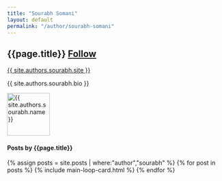 ```yaml
---
title: "Sourabh Somani"
layout: default
permalink: "/author/sourabh-somani"
---
```

<div class="container">
<div class="row justify-content-center">
    <div class="col-md-8">        
        <div class="row align-items-center mb-5">
            <div class="col-md-9">
                <h2 class="font-weight-bold">{{page.title}} <span class="small btn btn-outline-success btn-sm btn-round"><a href="{{ site.authors.sourabh.twitter }}">Follow</a></span></h2>
                <p><a href="{{ site.authors.sourabh.site }}">{{ site.authors.sourabh.site }}</a></p>
                <p class="excerpt">{{ site.authors.sourabh.bio }}</p>
            </div>
            <div class="col-md-3 text-right">
                <img alt="{{ site.authors.sourabh.name }}" src="{{site.baseurl}}/{{ site.authors.sourabh.avatar }}" class="rounded-circle" height="100" width="100">
            </div>
        </div>
        <h4 class="font-weight-bold spanborder"><span>Posts by {{page.title}}</span></h4>
            {% assign posts = site.posts | where:"author","sourabh" %}
            {% for post in posts %}
            {% include main-loop-card.html %}
            {% endfor %}
    </div>
</div>
</div>